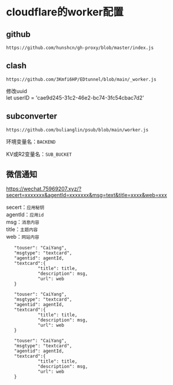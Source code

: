 # cloudflare的worker配置

## github
```
https://github.com/hunshcn/gh-proxy/blob/master/index.js
```
## clash
```
https://github.com/3Kmfi6HP/EDtunnel/blob/main/_worker.js
```

修改uuid  
let userID = 'cae9d245-31c2-46e2-bc74-3fc54cbac7d2'

## subconverter
```
https://github.com/bulianglin/psub/blob/main/worker.js
```

环境变量名：`BACKEND`

KV或R2变量名：`SUB_BUCKET`

## 微信通知
https://wechat.75969207.xyz/?secert=xxxxxxx&agentId=xxxxxxx&msg=text&title=xxxx&web=xxx

secert：`应用秘钥`  
agentId：`应用id`  
msg：`消息内容`  
title：`主题内容`  
web：`网站内容`

```
   "touser": "CaiYang",
   "msgtype": "textcard",
   "agentid": agentId,
   "textcard":{
            "title": title,
            "description": msg,
            "url": web
   }
```
```
   "touser": "CaiYang",
   "msgtype": "textcard",
   "agentid": agentId,
   "textcard":{
            "title": title,
            "description": msg,
            "url": web
   }
```
```
   "touser": "CaiYang",
   "msgtype": "textcard",
   "agentid": agentId,
   "textcard":{
            "title": title,
            "description": msg,
            "url": web
   }
```
